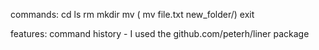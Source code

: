 commands:
cd
ls
rm
mkdir
mv ( mv file.txt new_folder/)
exit


features:
command history - I used the github.com/peterh/liner package
